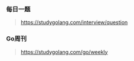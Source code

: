 ### 每日一题

> https://studygolang.com/interview/question

### Go周刊

> https://studygolang.com/go/weekly

